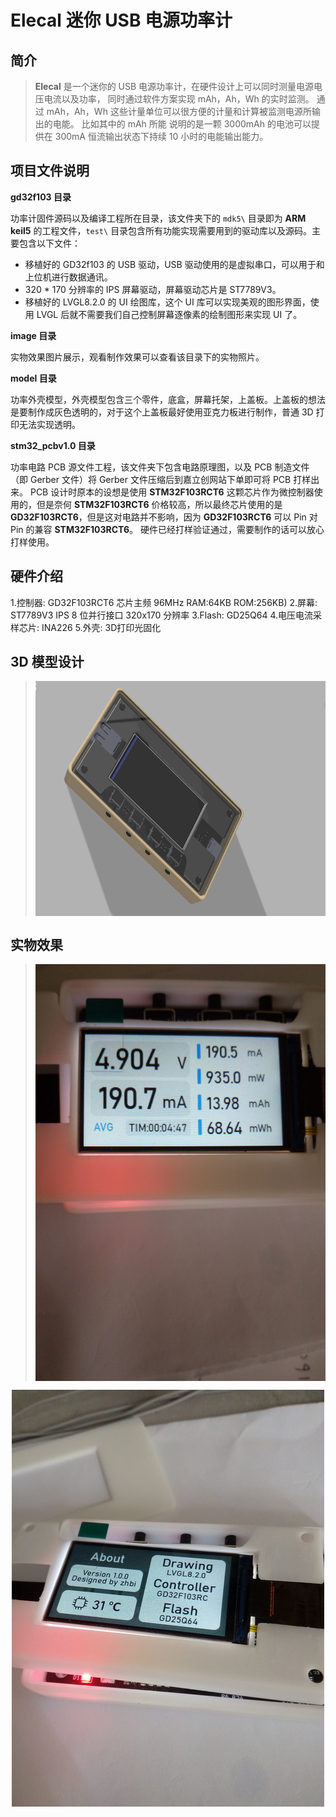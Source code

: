 
# Elecal 迷你 USB 电源功率计

## 简介

> **Elecal** 是一个迷你的 USB 电源功率计，在硬件设计上可以同时测量电源电压电流以及功率，
同时通过软件方案实现 mAh，Ah，Wh 的实时监测。
通过 mAh，Ah，Wh 这些计量单位可以很方便的计量和计算被监测电源所输出的电能。 比如其中的 mAh 所能
说明的是一颗 3000mAh 的电池可以提供在 300mA 恒流输出状态下持续 10 小时的电能输出能力。

## 项目文件说明

**gd32f103 目录**

功率计固件源码以及编译工程所在目录，该文件夹下的 `mdk5\` 目录即为 **ARM keil5** 的工程文件，`test\` 目录包含所有功能实现需要用到的驱动库以及源码。主要包含以下文件：
- 移植好的 GD32f103 的 USB 驱动，USB 驱动使用的是虚拟串口，可以用于和上位机进行数据通讯。
- 320 * 170 分辨率的 IPS 屏幕驱动，屏幕驱动芯片是 ST7789V3。
- 移植好的 LVGL8.2.0 的 UI 绘图库，这个 UI 库可以实现美观的图形界面，使用 LVGL 后就不需要我们自己控制屏幕逐像素的绘制图形来实现 UI 了。

**image 目录**

实物效果图片展示，观看制作效果可以查看该目录下的实物照片。

**model 目录**

功率外壳模型，外壳模型包含三个零件，底盒，屏幕托架，上盖板。上盖板的想法是要制作成灰色透明的，对于这个上盖板最好使用亚克力板进行制作，普通 3D 打印无法实现透明。

**stm32_pcbv1.0 目录**

功率电路 PCB 源文件工程，该文件夹下包含电路原理图，以及 PCB 制造文件（即 Gerber 文件）将 Gerber 文件压缩后到嘉立创网站下单即可将 PCB 打样出来。
PCB 设计时原本的设想是使用 **STM32F103RCT6** 这颗芯片作为微控制器使用的，但是奈何 **STM32F103RCT6** 价格较高，所以最终芯片使用的是 **GD32F103RCT6**，但是这对电路并不影响，因为 **GD32F103RCT6** 可以 Pin 对 Pin 的兼容 **STM32F103RCT6**。
硬件已经打样验证通过，需要制作的话可以放心打样使用。

## 硬件介绍

1.控制器: GD32F103RCT6 芯片主频 96MHz RAM:64KB ROM:256KB)
2.屏幕: ST7789V3 IPS 8 位并行接口 320x170 分辨率
3.Flash: GD25Q64
4.电压电流采样芯片: INA226
5.外壳: 3D打印光固化

## 3D 模型设计

> <div align=center><img align="center" src="https://github.com/zhbi98/Elecal/blob/main/image/Elecal2.png" alt="GitHub" title="GitHub,Social Coding" width="600" height="376"/></div>

## 实物效果

> <div align=center><img align="center" src="https://github.com/zhbi98/Elecal/blob/main/image/001.jpg" alt="GitHub" title="GitHub,Social Coding" width="500" height="667"/></div>
<div align=center><img align="center" src="https://github.com/zhbi98/Elecal/blob/main/image/005.jpg" alt="GitHub" title="GitHub,Social Coding" width="500" height="667"/></div>
